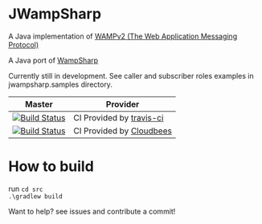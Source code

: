 JWampSharp
==========

A Java implementation of [WAMPv2 (The Web Application Messaging Protocol)][WampLink]

A Java port of [WampSharp][WampSharpLink]

Currently still in development. See caller and subscriber roles examples in jwampsharp.samples directory.

Master | Provider
------ | --------
[![Build Status][MonoImgMaster]][MonoLinkMaster] | CI Provided by [travis-ci][] 
[![Build Status][CloudbeesImgMaster]][CloudbeesLinkMaster] | CI Provided by [Cloudbees][] 

[MonoImgMaster]:https://travis-ci.org/Code-Sharp/JWampSharp.png?branch=master
[MonoLinkMaster]:https://travis-ci.org/Code-Sharp/JWampSharp

[CloudbeesImgMaster]:https://darkl.ci.cloudbees.com/job/JWampSharp-master/badge/icon
[CloudbeesLinkMaster]:https://darkl.ci.cloudbees.com/job/JWampSharp-master/

[WampLink]:http://wamp.ws
[WampSharpLink]:https://github.com/darkl/WampSharp/
[travis-ci]:https://travis-ci.org/
[Cloudbees]:https://www.cloudbees.com/

How to build
==========

run 
`cd src` <br />
`.\gradlew build`


Want to help? see issues and contribute a commit!
